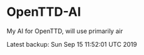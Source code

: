 # OpenTTD-AI
My AI for OpenTTD, will use primarily air

Latest backup: Sun Sep 15 11:52:01 UTC 2019
